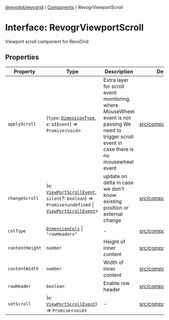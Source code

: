 [@revolist/revogrid](README.md) / [Components](Namespace.Components.md) / RevogrViewportScroll

# Interface: RevogrViewportScroll

Viewport scroll component for RevoGrid

## Properties

| Property | Type | Description | Defined in |
| ------ | ------ | ------ | ------ |
| `applyScroll` | (`type`: [`DimensionType`](TypeAlias.DimensionType.md), `e`: `UIEvent`) => `Promise`\<`void`\> | Extra layer for scroll event monitoring, where MouseWheel event is not passing We need to trigger scroll event in case there is no mousewheel event | [src/components.d.ts:665](https://github.com/revolist/revogrid/blob/0bf9217987a0038bc73b1aec64e1a3314302e790/src/components.d.ts#L665) |
| `changeScroll` | (`e`: [`ViewPortScrollEvent`](TypeAlias.ViewPortScrollEvent.md), `silent`?: `boolean`) => `Promise`\<`undefined` \| [`ViewPortScrollEvent`](TypeAlias.ViewPortScrollEvent.md)\> | update on delta in case we don't know existing position or external change | [src/components.d.ts:670](https://github.com/revolist/revogrid/blob/0bf9217987a0038bc73b1aec64e1a3314302e790/src/components.d.ts#L670) |
| `colType` | [`DimensionCols`](TypeAlias.DimensionCols.md) \| `"rowHeaders"` | - | [src/components.d.ts:671](https://github.com/revolist/revogrid/blob/0bf9217987a0038bc73b1aec64e1a3314302e790/src/components.d.ts#L671) |
| `contentHeight` | `number` | Height of inner content | [src/components.d.ts:675](https://github.com/revolist/revogrid/blob/0bf9217987a0038bc73b1aec64e1a3314302e790/src/components.d.ts#L675) |
| `contentWidth` | `number` | Width of inner content | [src/components.d.ts:679](https://github.com/revolist/revogrid/blob/0bf9217987a0038bc73b1aec64e1a3314302e790/src/components.d.ts#L679) |
| `rowHeader` | `boolean` | Enable row header | [src/components.d.ts:683](https://github.com/revolist/revogrid/blob/0bf9217987a0038bc73b1aec64e1a3314302e790/src/components.d.ts#L683) |
| `setScroll` | (`e`: [`ViewPortScrollEvent`](TypeAlias.ViewPortScrollEvent.md)) => `Promise`\<`void`\> | - | [src/components.d.ts:684](https://github.com/revolist/revogrid/blob/0bf9217987a0038bc73b1aec64e1a3314302e790/src/components.d.ts#L684) |
